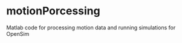 motionPorcessing
================

Matlab code for processing motion data and running simulations for OpenSim

